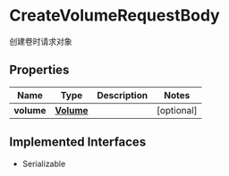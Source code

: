 

# CreateVolumeRequestBody

创建卷时请求对象
## Properties

Name | Type | Description | Notes
------------ | ------------- | ------------- | -------------
**volume** | [**Volume**](Volume.md) |  |  [optional]


## Implemented Interfaces

* Serializable


